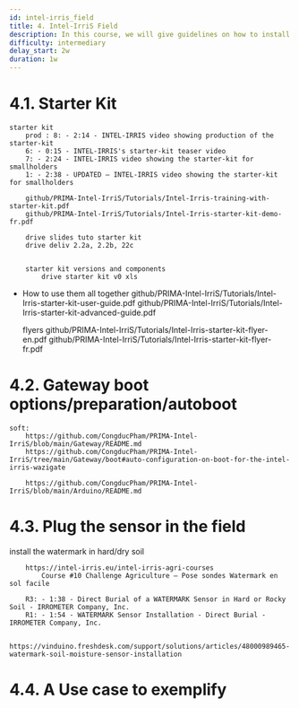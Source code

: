 ```yaml
---
id: intel-irris_field
title: 4. Intel-IrriS Field
description: In this course, we will give guidelines on how to install the Intel-IrriS kits into the field.
difficulty: intermediary
delay_start: 2w
duration: 1w
---
```



4.1. Starter Kit
===

	starter kit 
		prod : 8: - 2:14 - INTEL-IRRIS video showing production of the starter-kit
		6: - 0:15 - INTEL-IRRIS's starter-kit teaser video
		7: - 2:24 - INTEL-IRRIS video showing the starter-kit for smallholders
		1: - 2:38 - UPDATED – INTEL-IRRIS video showing the starter-kit for smallholders
	
		github/PRIMA-Intel-IrriS/Tutorials/Intel-Irris-training-with-starter-kit.pdf
		github/PRIMA-Intel-IrriS/Tutorials/Intel-Irris-starter-kit-demo-fr.pdf

		drive slides tuto starter kit
		drive deliv 2.2a, 2.2b, 22c


		starter kit versions and components
			drive starter kit v0 xls



- How to use them all together
	github/PRIMA-Intel-IrriS/Tutorials/Intel-Irris-starter-kit-user-guide.pdf
	github/PRIMA-Intel-IrriS/Tutorials/Intel-Irris-starter-kit-advanced-guide.pdf



	flyers
		github/PRIMA-Intel-IrriS/Tutorials/Intel-Irris-starter-kit-flyer-en.pdf
		github/PRIMA-Intel-IrriS/Tutorials/Intel-Irris-starter-kit-flyer-fr.pdf


4.2. Gateway boot options/preparation/autoboot
===

	soft:
		https://github.com/CongducPham/PRIMA-Intel-IrriS/blob/main/Gateway/README.md
		https://github.com/CongducPham/PRIMA-Intel-IrriS/tree/main/Gateway/boot#auto-configuration-on-boot-for-the-intel-irris-wazigate

		https://github.com/CongducPham/PRIMA-Intel-IrriS/blob/main/Arduino/README.md


4.3. Plug the sensor in the field
===

install the watermark in hard/dry soil

		https://intel-irris.eu/intel-irris-agri-courses
			Course #10 Challenge Agriculture – Pose sondes Watermark en sol facile

		R3: - 1:38 - Direct Burial of a WATERMARK Sensor in Hard or Rocky Soil - IRROMETER Company, Inc.
		R1: - 1:54 - WATERMARK Sensor Installation - Direct Burial - IRROMETER Company, Inc.

		https://vinduino.freshdesk.com/support/solutions/articles/48000989465-watermark-soil-moisture-sensor-installation


4.4. A Use case to exemplify
===
